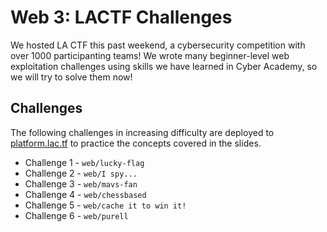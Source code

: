 # Web 3: LACTF Challenges

We hosted LA CTF this past weekend, a cybersecurity competition with over 1000 participanting teams! We wrote many beginner-level web exploitation challenges using skills we have learned in Cyber Academy, so we will try to solve them now!

## Challenges

The following challenges in increasing difficulty are deployed to [platform.lac.tf](https://platform.lac.tf) to practice the concepts covered in the slides.

- Challenge 1 - `web/lucky-flag`
- Challenge 2 - `web/I spy...`
- Challenge 3 - `web/mavs-fan`
- Challenge 4 - `web/chessbased`
- Challenge 5 - `web/cache it to win it!`
- Challenge 6 - `web/purell`
